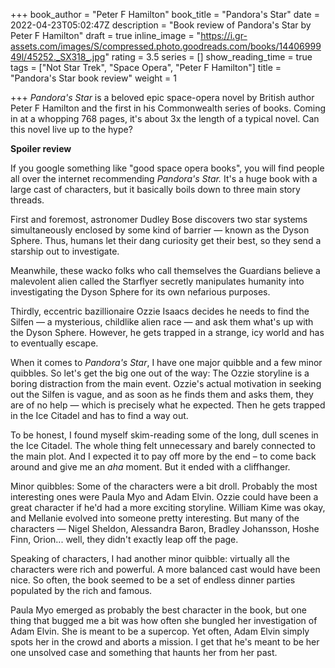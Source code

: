 +++
book_author = "Peter F Hamilton"
book_title = "Pandora's Star"
date = 2022-04-23T05:02:47Z
description = "Book review of Pandora's Star by Peter F Hamilton"
draft = true
inline_image = "https://i.gr-assets.com/images/S/compressed.photo.goodreads.com/books/1440699949l/45252._SX318_.jpg"
rating = 3.5
series = []
show_reading_time = true
tags = ["Not Star Trek", "Space Opera", "Peter F Hamilton"]
title = "Pandora's Star book review"
weight = 1

+++
_Pandora's Star_ is a beloved epic space-opera novel by British author Peter F Hamilton and the first in his Commonwealth series of books. Coming in at a whopping 768 pages, it's about 3x the length of a typical novel. Can this novel live up to the hype?

**Spoiler review**

<!--more-->

If you google something like "good space opera books", you will find people all over the internet recommending _Pandora's Star._ It's a huge book with a large cast of characters, but it basically boils down to three main story threads.

First and foremost, astronomer Dudley Bose discovers two star systems simultaneously enclosed by some kind of barrier — known as the Dyson Sphere. Thus, humans let their dang curiosity get their best, so they send a starship out to investigate. 

Meanwhile, these wacko folks who call themselves the Guardians believe a malevolent alien called the Starflyer secretly manipulates humanity into investigating the Dyson Sphere for its own nefarious purposes.

Thirdly, eccentric bazillionaire Ozzie Isaacs decides he needs to find the Silfen — a mysterious, childlike alien race — and ask them what's up with the Dyson Sphere. However, he gets trapped in a strange, icy world and has to eventually escape.

When it comes to _Pandora's Star_, I have one major quibble and a few minor quibbles. So let's get the big one out of the way: The Ozzie storyline is a boring distraction from the main event. Ozzie's actual motivation in seeking out the Silfen is vague, and as soon as he finds them and asks them, they are of no help — which is precisely what he expected. Then he gets trapped in the Ice Citadel and has to find a way out. 

To be honest, I found myself skim-reading some of the long, dull scenes in the Ice Citadel. The whole thing felt unnecessary and barely connected to the main plot. And I expected it to pay off more by the end – to come back around and give me an _aha_ moment. But it ended with a cliffhanger. 

Minor quibbles: Some of the characters were a bit droll. Probably the most interesting ones were Paula Myo and Adam Elvin. Ozzie could have been a great character if he'd had a more exciting storyline. William Kime was okay, and Mellanie evolved into someone pretty interesting. But many of the characters — Nigel Sheldon, Alessandra Baron, Bradley Johansson, Hoshe Finn, Orion... well, they didn't exactly leap off the page.

Speaking of characters, I had another minor quibble: virtually all the characters were rich and powerful. A more balanced cast would have been nice. So often, the book seemed to be a set of endless dinner parties populated by the rich and famous.

Paula Myo emerged as probably the best character in the book, but one thing that bugged me a bit was how often she bungled her investigation of Adam Elvin. She is meant to be a supercop. Yet often, Adam Elvin simply spots her in the crowd and aborts a mission. I get that he's meant to be her one unsolved case and something that haunts her from her past. 
